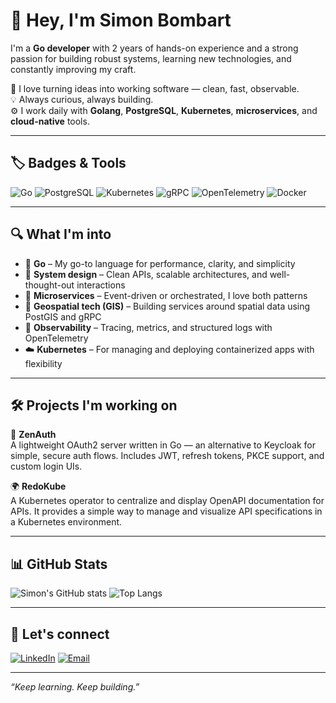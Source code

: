 # 👋 Hey, I'm Simon Bombart

I'm a **Go developer** with 2 years of hands-on experience and a strong passion for building robust systems, learning new technologies, and constantly improving my craft.  

🚀 I love turning ideas into working software — clean, fast, observable.  
💡 Always curious, always building.  
⚙️ I work daily with **Golang**, **PostgreSQL**, **Kubernetes**, **microservices**, and **cloud-native** tools.

---

## 🏷️ Badges & Tools

![Go](https://img.shields.io/badge/Go-00ADD8?style=for-the-badge&logo=go&logoColor=white)
![PostgreSQL](https://img.shields.io/badge/PostgreSQL-336791?style=for-the-badge&logo=postgresql&logoColor=white)
![Kubernetes](https://img.shields.io/badge/Kubernetes-326CE5?style=for-the-badge&logo=kubernetes&logoColor=white)
![gRPC](https://img.shields.io/badge/gRPC-4285F4?style=for-the-badge&logo=grpc&logoColor=white)
![OpenTelemetry](https://img.shields.io/badge/OpenTelemetry-000000?style=for-the-badge&logo=opentelemetry&logoColor=white)
![Docker](https://img.shields.io/badge/Docker-2496ED?style=for-the-badge&logo=docker&logoColor=white)

---

## 🔍 What I'm into

- 🧠 **Go** – My go-to language for performance, clarity, and simplicity
- 🧰 **System design** – Clean APIs, scalable architectures, and well-thought-out interactions
- 📡 **Microservices** – Event-driven or orchestrated, I love both patterns
- 📍 **Geospatial tech (GIS)** – Building services around spatial data using PostGIS and gRPC
- 🧪 **Observability** – Tracing, metrics, and structured logs with OpenTelemetry
- ☁️ **Kubernetes** – For managing and deploying containerized apps with flexibility

---

## 🛠️ Projects I'm working on

🔐 **ZenAuth**  
A lightweight OAuth2 server written in Go — an alternative to Keycloak for simple, secure auth flows. Includes JWT, refresh tokens, PKCE support, and custom login UIs.

🌍 **RedoKube**  
A Kubernetes operator to centralize and display OpenAPI documentation for APIs. It provides a simple way to manage and visualize API specifications in a Kubernetes environment.



---

## 📊 GitHub Stats

![Simon's GitHub stats](https://github-readme-stats.vercel.app/api?username=BombartSimon&show_icons=true&theme=tokyonight)
![Top Langs](https://github-readme-stats.vercel.app/api/top-langs/?username=BombartSimon&layout=compact&theme=tokyonight)

---

## 💬 Let's connect

[![LinkedIn](https://img.shields.io/badge/LinkedIn-blue?style=for-the-badge&logo=linkedin&logoColor=white)](https://www.linkedin.com/in/simonbombart/)
[![Email](https://img.shields.io/badge/Email-simon@example.com-D14836?style=for-the-badge&logo=gmail&logoColor=white)](mailto:bombart.simon@gmail.com)

---

_“Keep learning. Keep building.”_
